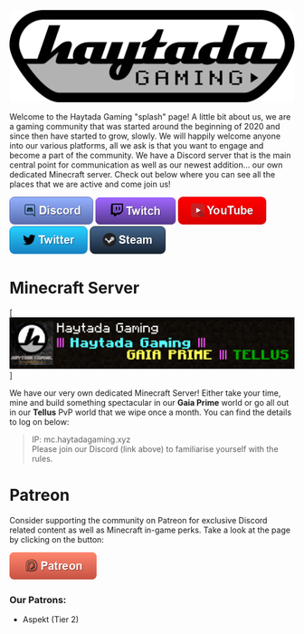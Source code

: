 ![Haytada Gaming](HaytadaGaming.png)  


Welcome to the Haytada Gaming "splash" page! A little bit about us, we are a gaming community that was started around the beginning of 2020 and since then have started to grow, slowly. We will happily welcome anyone into our various platforms, all we ask is that you want to engage and become a part of the community. We have a Discord server that is the main central point for communication as well as our newest addition... our own dedicated Minecraft server. Check out below where you can see all the places that we are active and come join us!  
  
  
[![Discord](Discord.png)](https://discord.gg/GrQgQTS)
[![Twitch](Twitch.png)](https://twitch.tv/haytada)
[![YouTube](YouTube.png)](https://www.youtube.com/channel/UCq47SvfvPnVSp7m5DLXZW7Q)
[![Twitter](Twitter.png)](https://www.twitter.com/haytadagaming)
[![Steam](Steam.png)](https://steamcommunity.com/groups/haytada)

# Minecraft Server

[![Minecraft](Minecraft.png)]  

We have our very own dedicated Minecraft Server! Either take your time, mine and build something spectacular in our **Gaia Prime** world or go all out in our **Tellus** PvP world that we wipe once a month. You can find the details to log on below:  

> IP: mc.haytadagaming.xyz  
> Please join our Discord (link above) to familiarise yourself with the rules. 

# Patreon

Consider supporting the community on Patreon for exclusive Discord related content as well as Minecraft in-game perks. Take a look at the page by clicking on the button:

[![Patreon](Patreon.png)](https://www.patreon.com/haytada)

### Our Patrons:

- Aspekt (Tier 2)
